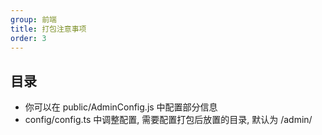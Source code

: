```yaml
---
group: 前端
title: 打包注意事项
order: 3
---
```


## 目录
- 你可以在 public/AdminConfig.js 中配置部分信息
- config/config.ts 中调整配置, 需要配置打包后放置的目录, 默认为 /admin/
